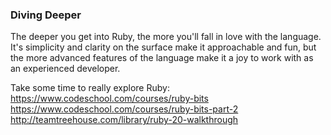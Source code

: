 ### Diving Deeper

The deeper you get into Ruby, the more you'll fall in love with the language. It's simplicity and clarity on the surface make it approachable and fun, but the more advanced features of the language make it a joy to work with as an experienced developer.

Take some time to really explore Ruby:
https://www.codeschool.com/courses/ruby-bits
https://www.codeschool.com/courses/ruby-bits-part-2
http://teamtreehouse.com/library/ruby-20-walkthrough